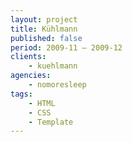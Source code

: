 ```yaml
---
layout: project
title: Kühlmann
published: false
period: 2009-11 – 2009-12
clients:
    - kuehlmann
agencies:
    - nomoresleep
tags:
    - HTML
    - CSS
    - Template
---
```

